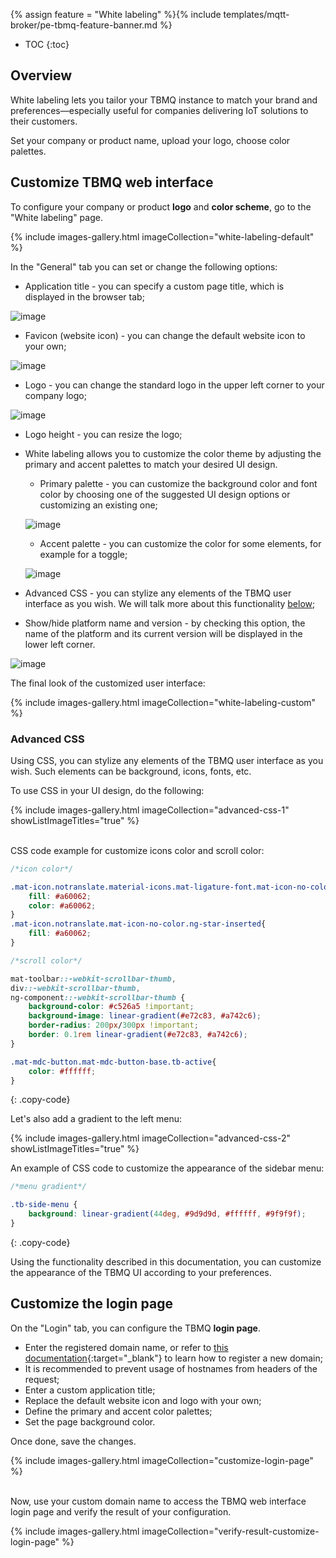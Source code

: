 {% assign feature = "White labeling" %}{% include templates/mqtt-broker/pe-tbmq-feature-banner.md %}

* TOC
{:toc}

## Overview

White labeling lets you tailor your TBMQ instance to match your brand and preferences—especially useful for companies delivering IoT solutions to their customers.

Set your company or product name, upload your logo, choose color palettes.

## Customize TBMQ web interface

To configure your company or product **logo** and **color scheme**, go to the "White labeling" page.

{% include images-gallery.html imageCollection="white-labeling-default" %}

In the "General" tab you can set or change the following options:

 - Application title - you can specify a custom page title, which is displayed in the browser tab;

![image](/images/user-guide/white-labeling/application-title.png)

 - Favicon (website icon) - you can change the default website icon to your own;

![image](/images/user-guide/white-labeling/website-icon.png)

 - Logo - you can change the standard logo in the upper left corner to your company logo;

![image](/images/user-guide/white-labeling/logo.png)

 - Logo height - you can resize the logo;
 - White labeling allows you to customize the color theme by adjusting the primary and accent palettes to match your desired UI design.

    - Primary palette - you can customize the background color and font color by choosing one of the suggested UI design options or customizing an existing one;

    ![image](/images/user-guide/white-labeling/primary-palette.png)

    - Accent palette - you can customize the color for some elements, for example for a toggle;

    ![image](/images/user-guide/white-labeling/accent-palette.png)

 - Advanced CSS - you can stylize any elements of the TBMQ user interface as you wish. We will talk more about this functionality [below](#advanced-css);
 - Show/hide platform name and version - by checking this option, the name of the platform and its current version will be displayed in the lower left corner.

![image](/images/user-guide/white-labeling/show-platform-name-and-version.png)

The final look of the customized user interface:

{% include images-gallery.html imageCollection="white-labeling-custom" %}

### Advanced CSS

Using CSS, you can stylize any elements of the TBMQ user interface as you wish. Such elements can be background, icons, fonts, etc.

To use CSS in your UI design, do the following:

{% include images-gallery.html imageCollection="advanced-css-1" showListImageTitles="true" %}

<br>
CSS code example for customize icons color and scroll color:

```css
/*icon color*/

.mat-icon.notranslate.material-icons.mat-ligature-font.mat-icon-no-color.ng-star-inserted{
    fill: #a60062;
    color: #a60062;
}
.mat-icon.notranslate.mat-icon-no-color.ng-star-inserted{
    fill: #a60062;
}

/*scroll color*/

mat-toolbar::-webkit-scrollbar-thumb,
div::-webkit-scrollbar-thumb,
ng-component::-webkit-scrollbar-thumb {
    background-color: #c526a5 !important;
    background-image: linear-gradient(#e72c83, #a742c6);
    border-radius: 200px/300px !important;
    border: 0.1rem linear-gradient(#e72c83, #a742c6);
}

.mat-mdc-button.mat-mdc-button-base.tb-active{
    color: #ffffff;
}
```
{: .copy-code}

Let's also add a gradient to the left menu:

{% include images-gallery.html imageCollection="advanced-css-2" showListImageTitles="true" %}

An example of CSS code to customize the appearance of the sidebar menu:

```css
/*menu gradient*/

.tb-side-menu {
    background: linear-gradient(44deg, #9d9d9d, #ffffff, #9f9f9f);
}
```
{: .copy-code}

Using the functionality described in this documentation, you can customize the appearance of the TBMQ UI according to your preferences.

## Customize the login page

On the "Login" tab, you can configure the TBMQ **login page**.

- Enter the registered domain name, or refer to [this documentation](/docs/pe/domains/#domain-registration){:target="_blank"} to learn how to register a new domain;
- It is recommended to prevent usage of hostnames from headers of the request;
- Enter a custom application title;
- Replace the default website icon and logo with your own;
- Define the primary and accent color palettes;
- Set the page background color.

Once done, save the changes.

{% include images-gallery.html imageCollection="customize-login-page" %}

<br>
Now, use your custom domain name to access the TBMQ web interface login page and verify the result of your configuration.

{% include images-gallery.html imageCollection="verify-result-customize-login-page" %}
